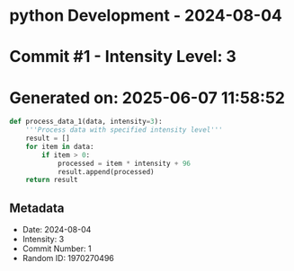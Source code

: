 ﻿# python Development - 2024-08-04
# Commit #1 - Intensity Level: 3
# Generated on: 2025-06-07 11:58:52
```python
def process_data_1(data, intensity=3):
    '''Process data with specified intensity level'''
    result = []
    for item in data:
        if item > 0:
            processed = item * intensity + 96
            result.append(processed)
    return result
```
## Metadata
- Date: 2024-08-04
- Intensity: 3
- Commit Number: 1
- Random ID: 1970270496
